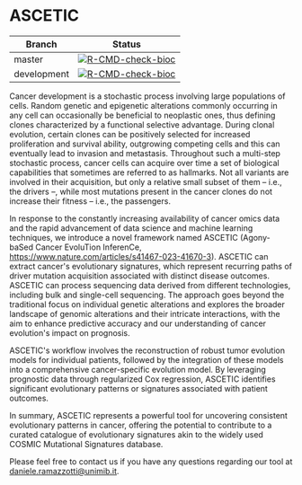 ASCETIC
=======

| Branch | Status |
| --- | --- |
| master | [![R-CMD-check-bioc](https://github.com/danro9685/ASCETIC/actions/workflows/check-bioc.yml/badge.svg?branch=master)](https://github.com/danro9685/ASCETIC/actions/workflows/check-bioc.yml) |
| development | [![R-CMD-check-bioc](https://github.com/danro9685/ASCETIC/actions/workflows/check-bioc.yml/badge.svg?branch=development)](https://github.com/danro9685/ASCETIC/actions/workflows/check-bioc.yml) |

Cancer development is a stochastic process involving large populations of cells. Random genetic and epigenetic alterations commonly occurring in any cell can occasionally be beneficial to neoplastic ones, thus defining clones characterized by a functional selective advantage. During clonal evolution, certain clones can be positively selected for increased proliferation and survival ability, outgrowing competing cells and this can eventually lead to invasion and metastasis. Throughout such a multi-step stochastic process, cancer cells can acquire over time a set of biological capabilities that sometimes are referred to as hallmarks. Not all variants are involved in their acquisition, but only a relative small subset of them – i.e., the drivers –, while most mutations present in the cancer clones do not increase their fitness – i.e., the passengers.

In response to the constantly increasing availability of cancer omics data and the rapid advancement of data science and machine learning techniques, we introduce a novel framework named ASCETIC (Agony-baSed Cancer EvoluTion InferenCe, https://www.nature.com/articles/s41467-023-41670-3). ASCETIC can extract cancer's evolutionary signatures, which represent recurring paths of driver mutation acquisition associated with distinct disease outcomes. ASCETIC can process sequencing data derived from different technologies, including bulk and single-cell sequencing. The approach goes beyond the traditional focus on individual genetic alterations and explores the broader landscape of genomic alterations and their intricate interactions, with the aim to enhance predictive accuracy and our understanding of cancer evolution's impact on prognosis.

ASCETIC's workflow involves the reconstruction of robust tumor evolution models for individual patients, followed by the integration of these models into a comprehensive cancer-specific evolution model. By leveraging prognostic data through regularized Cox regression, ASCETIC identifies significant evolutionary patterns or signatures associated with patient outcomes.

In summary, ASCETIC represents a powerful tool for uncovering consistent evolutionary patterns in cancer, offering the potential to contribute to a curated catalogue of evolutionary signatures akin to the widely used COSMIC Mutational Signatures database.

Please feel free to contact us if you have any questions regarding our tool at daniele.ramazzotti@unimib.it.
